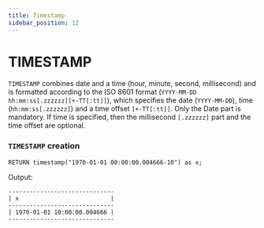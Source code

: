 ```yaml
---
title: Timestamp
sidebar_position: 12
---
```


# TIMESTAMP
`TIMESTAMP` combines date and a time (hour, minute, second, millisecond) and is formatted according to the ISO 8601 format (`YYYY-MM-DD hh:mm:ss[.zzzzzz][+-TT[:tt]]`),
which specifies the date (`YYYY-MM-DD`), time (`hh:mm:ss[.zzzzzz]`) and a time offset `[+-TT[:tt]]`. Only the Date part is mandatory. If time is specified, then the millisecond `[.zzzzzz]` part and the time offset are optional. 


### `TIMESTAMP` creation
```
RETURN timestamp("1970-01-01 00:00:00.004666-10") as x;
```
Output:
```
------------------------------
| x                          |
------------------------------
| 1970-01-01 10:00:00.004666 |
------------------------------
```
